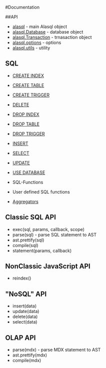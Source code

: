 #Documentation


##API

* [alasql](alasql.md) - main Alasql object
* [alasql.Database](alasql/database.md) - database object
* [alasql.Transaction](alasql/transaction.md) - trnasaction object
* [alasql.options](alasql/options.md) - options
* [alasql.utils](alasql/utils.md) - utility 

## SQL

* [CREATE INDEX]()
* [CREATE TABLE]()
* [CREATE TRIGGER]()
* [DELETE]()
* [DROP INDEX]()
* [DROP TABLE]()
* [DROP TRIGGER]()
* [INSERT]()
* [SELECT]()
* [UPDATE]()
* [USE DATABASE](sql/use-database.md)

* SQL-Functions
* User defined SQL functions
* [Aggregators](aggregators.md) 

## Classic SQL API
* exec(sql, params, callback, scope)
* parse(sql) - parse SQL statement to AST
* ast.prettify(sql)
* compile(sql)
* statement(params, callback)

## NonClassic JavaScript API

* reindex()

## "NoSQL" API
* insert(data)
* update(data)
* delete(data)
* select(data)

## OLAP API
* parse(mdx) - parse MDX statement to AST
* ast.prettify(mdx)
* compile(mdx)

